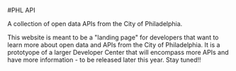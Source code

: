 #PHL API

A collection of open data APIs from the City of Philadelphia.

This website is meant to be a "landing page" for developers that want to learn more about open data and APIs from the City of Philadelphia. It is a prototyope of a larger Developer Center that will encompass more APIs and have more information - to be released later this year. Stay tuned!!
